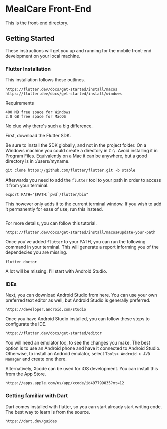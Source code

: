 # MealCare Front-End

This is the front-end directory.

## Getting Started

These instructions will get you up and running for the mobile front-end development on your local machine.

### Flutter Installation

This installation follows these outlines.
```
https://flutter.dev/docs/get-started/install/macos
https://flutter.dev/docs/get-started/install/windows
```

Requirements
```
400 MB free space for Windows
2.8 GB free space for MacOS
```
No clue why there's such a big difference.

First, download the Flutter SDK.

Be sure to install the SDK globally, and not in the project folder. On a Windows machine you could create a directory in ```C:\```. Avoid installing it in Program Files. Equivalently on a Mac it can be anywhere, but a good directory is in :/users/myname.

```
git clone https://github.com/flutter/flutter.git -b stable
```

Afterwards you need to add the ```flutter``` tool to your path in order to access it from your terminal.

```
export PATH="$PATH:`pwd`/flutter/bin"
```

This however only adds it to the current terminal window. If you wish to add it permanently for ease of use, run this instead.

```

```

For more details, you can follow this tutorial.

```
https://flutter.dev/docs/get-started/install/macos#update-your-path
```

Once you've added ```flutter``` to your PATH, you can run the following command in your terminal. This will generate a report informing you of the dependecies you are missing.

```
flutter doctor
```

A lot will be missing. I'll start with Android Studio.

### IDEs


Next, you can download Android Studio from here. You can use your own preferred text editor as well, but Android Studio is generally preferred.

```
https://developer.android.com/studio
```

Once you have Android Studio installed, you can follow these steps to configurate the IDE.

```
https://flutter.dev/docs/get-started/editor
```

You will need an emulator too, to see the changes you make. The best option is to use an Android phone and have it connected to Android Studio. Otherwise, to install an Android emulator, select ```Tools> Android > AVD Manager``` and create one there.


Alternatively, Xcode can be used for iOS development. You can install this from the App Store.
```
https://apps.apple.com/us/app/xcode/id497799835?mt=12
```

### Getting familiar with Dart

Dart comes installed with flutter, so you can start already start writing code. The best way to learn is from the source.

```
https://dart.dev/guides
```


